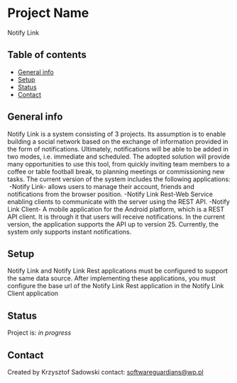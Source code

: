 # Project Name
Notify Link

## Table of contents
* [General info](#general-info)
* [Setup](#setup)
* [Status](#status) 
* [Contact](#contact)

## General info
Notify Link is a system consisting of 3 projects. Its assumption is to enable building a social network based on the exchange of information provided in the form of notifications. Ultimately, notifications will be able to be added in two modes, i.e. immediate and scheduled. The adopted solution will provide many opportunities to use this tool, from quickly inviting team members to a coffee or table football break, to planning meetings or commissioning new tasks.
The current version of the system includes the following applications:
 -Notify Link- allows users to manage their account, friends and notifications from the browser position.
-Notify Link Rest-Web Service enabling clients to communicate with the server using the REST API.
-Notify Link Client- A mobile application for the Android platform, which is a REST API client. It is through it that users will receive notifications. In the current version, the application supports the API up to version 25.
Currently, the system only supports instant notifications.

## Setup
Notify Link and Notify Link Rest applications must be configured to support the same data source. After implementing these applications, you must configure the base url of the Notify Link Rest application in the Notify Link Client application

## Status
Project is: _in progress_

## Contact
Created by Krzysztof Sadowski
contact: softwareguardians@wp.pl
